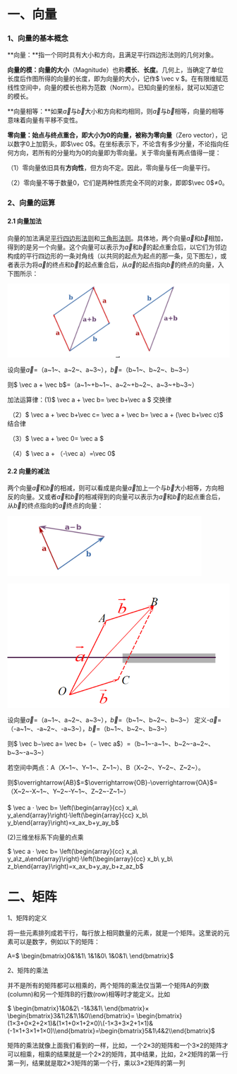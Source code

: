 # 一、向量

### 1、向量的基本概念

**向量：**指一个同时具有大小和方向，且满足平行四边形法则的几何对象。

**向量的模：**向量的**大小**（Magnitude）也称**模长**、**长度**。几何上，当确定了单位长度后作图所得的向量的长度，即为向量的大小，记作$ \vec v $。在有限维赋范线性空间中，向量的模长也称为范数（Norm）。已知向量的坐标，就可以知道它的模长。

**向量相等：**如果$\vec a$与$\vec b$大小和方向和均相同，则$\vec a$与$\vec b$相等，向量的相等意味着向量有平移不变性。

**零向量：**始点与终点重合，即大小为0的向量，被称为**零向量**（Zero vector），记以数字0上加箭头，即$\vec 0$。在坐标表示下，不论含有多少分量，不论指向任何方向，若所有的分量均为0的向量即为零向量。关于零向量有两点值得一提：

（1）零向量依旧具有**方向性**，但方向不定。因此，零向量与任一向量平行。

（2）零向量不等于数量0，它们是两种性质完全不同的对象，即即$\vec 0$≠0。

### 2、向量的运算

#### 2.1 向量加法

向量的加法满足[平行四边形法则](https://zh.wikipedia.org/wiki/平行四邊形恆等式)和[三角形法则](https://zh.wikipedia.org/wiki/三角不等式#向量)。具体地，两个向量$\vec a$和$\vec b$相加，得到的是另一个向量。这个向量可以表示为$\vec a$和$\vec b$的起点重合后，以它们为邻边构成的平行四边形的一条对角线（以共同的起点为起点的那一条，见下图左），或者表示为将$\vec a$的终点和$\vec b$的起点重合后，从$\vec a$的起点指向$\vec b$的终点的向量，入下图所示：

![image-20211021102042079](计算机图形学.assets/image-20211021102042079.png)

设向量$\vec a$=（a~1~、a~2~、a~3~），$\vec b$=（b~1~、b~2~、b~3~）

则$ \vec a + \vec b$=（a~1~+b~1~、a~2~+b~2~、a~3~+b~3~）

加法运算律：(1)$ \vec a + \vec b$=$  \vec b+\vec a $  交换律

​					（2）$ \vec a + \vec b+\vec c$=$ \vec a + \vec b$=$ \vec a + (\vec b+\vec c)$    结合律

​					（3）$ \vec a + \vec 0$=$ \vec a $

​					（4）$ \vec a + （-\vec a）$=$\vec 0$



#### 2.2  向量的减法

两个向量$\vec a$和$\vec b$的相减，则可以看成是向量$\vec a$加上一个与$\vec b$大小相等，方向相反的向量。又或者$\vec a$和$\vec b$的相减得到的向量可以表示为$\vec a$和$\vec b$的起点重合后，从$\vec b$的终点指向的$\vec a$终点的向量：

![image-20211021104210539](计算机图形学.assets/image-20211021104210539.png)



![image-20211021104237800](计算机图形学.assets/image-20211021104237800.png)



设向量$\vec a$=（a~1~、a~2~、a~3~），$\vec b$=（b~1~、b~2~、b~3~） 定义-$\vec a$=（-a~1~、-a~2~、-a~3~），$\vec b$=（b~1~、b~2~、b~3~）

则$ \vec b$-$\vec a$=$ \vec b$+（-$ \vec a$）=（b~1~-a~1~、b~2~-a~2~、b~3~-a~3~）

若空间中两点：A（X~1~、Y~1~、Z~1~）、B（X~2~、Y~2~、Z~2~）。

则$\overrightarrow{AB}$=$\overrightarrow{OB}-\overrightarrow{OA}$=（X~2~-X~1~、Y~2~-Y~1~、Z~2~-Z~1~）

#### 





$ \vec a · \vec b= \left(\begin{array}{cc} x_a\\ y_a\end{array}\right)·\left(\begin{array}{cc} x_b\\ y_b\end{array}\right)=x_ax_b+y_ay_b$

(2)三维坐标系下向量的点乘

$ \vec a · \vec b= \left(\begin{array}{cc} x_a\\ y_a\\z_a\end{array}\right)·\left(\begin{array}{cc} x_b\\ y_b\\ z_b\end{array}\right)=x_ax_b+y_ay_b+z_az_b$

# 二、矩阵

1、矩阵的定义

将一些元素排列成若干行，每行放上相同数量的元素，就是一个矩阵。这里说的元素可以是数字，例如以下的矩阵：

A=$ \begin{bmatrix}0&1&1\\
1&1&0\\
1&0&1\\
\end{bmatrix}$

2、矩阵的乘法

并不是所有的矩阵都可以相乘的，两个矩阵的乘法仅当第一个矩阵A的列数(column)和另一个矩阵B的行数(row)相等时才能定义。比如

$ \begin{bmatrix}1&0&2\\
-1&3&1\\
\end{bmatrix}$×$ \begin{bmatrix}3&1\\2&1\\1&0\\\end{bmatrix}$=$ \begin{bmatrix}(1×3+0×2+2×1)&(1×1+0×1+2×0)\\(-1×3+3×2+1×1)&(-1×1+3×1+1×0)\\\end{bmatrix}$=$\begin{bmatrix}5&1\\4&2\\\end{bmatrix}$

矩阵的乘法就像上面我们看到的一样，比如，一个2×3的矩阵和一个3×2的矩阵才可以相乘，相乘的结果就是一个2×2的矩阵，其中结果，比如，2×2矩阵的第一行第一列，结果就是取2×3矩阵的第一个行，乘以3×2矩阵的第一列
